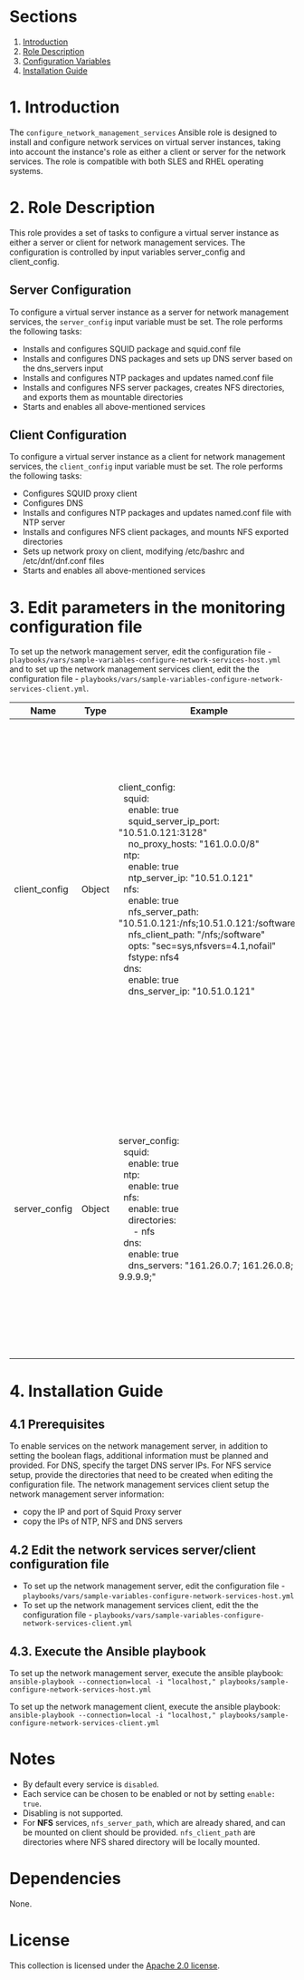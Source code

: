 # Sections

1. [Introduction](README.md#1-Introduction)
2. [Role Description](README.md#2-Role-description)
3. [Configuration Variables](README.md#3-Edit-parameters-in-the-monitoring-configuration-file)
4. [Installation Guide](README.md#4-Installation-Guide)

# 1. Introduction

The `configure_network_management_services` Ansible role is designed to install and configure network services on virtual server instances, taking into account the instance's role as either a client or server for the network services.  The role is compatible with both SLES and RHEL operating systems.

# 2. Role Description

This role provides a set of tasks to configure a virtual server instance as either a server or client for network management services. The configuration is controlled by input variables server_config and client_config.

## Server Configuration

To configure a virtual server instance as a server for network management services, the `server_config` input variable must be set. The role performs the following tasks:

- Installs and configures SQUID package and squid.conf file
- Installs and configures DNS packages and sets up DNS server based on the dns_servers input
- Installs and configures NTP packages and updates named.conf file
- Installs and configures NFS server packages, creates NFS directories, and exports them as mountable directories
- Starts and enables all above-mentioned services

## Client Configuration

To configure a virtual server instance as a client for network management services, the `client_config` input variable must be set. The role performs the following tasks:

- Configures SQUID proxy client
- Configures DNS
- Installs and configures NTP packages and updates named.conf file with NTP server
- Installs and configures NFS client packages, and mounts NFS exported directories
- Sets up network proxy on client, modifying /etc/bashrc and /etc/dnf/dnf.conf files
- Starts and enables all above-mentioned services

# 3. Edit parameters in the monitoring configuration file
To set up the network management server, edit the configuration file - `playbooks/vars/sample-variables-configure-network-services-host.yml` and to set up the network management services client, edit the the configuration file - `playbooks/vars/sample-variables-configure-network-services-client.yml`.

| Name  | Type  |Example  | Description |
|-------|-------|---------|-------------|
| client_config  | Object  |client_config: <br>&nbsp;&nbsp;squid: <br>&nbsp;&nbsp;&nbsp;&nbsp;enable: true <br> &nbsp;&nbsp;&nbsp;&nbsp;squid_server_ip_port: "10.51.0.121:3128" <br> &nbsp;&nbsp;&nbsp;&nbsp;no_proxy_hosts: "161.0.0.0/8" <br> &nbsp;&nbsp;ntp: <br> &nbsp;&nbsp;&nbsp;&nbsp;enable: true <br> &nbsp;&nbsp;&nbsp;&nbsp;ntp_server_ip: "10.51.0.121" <br> &nbsp;&nbsp;nfs: <br> &nbsp;&nbsp;&nbsp;&nbsp;enable: true <br> &nbsp;&nbsp;&nbsp;&nbsp;nfs_server_path: "10.51.0.121:/nfs;10.51.0.121:/software" <br> &nbsp;&nbsp;&nbsp;&nbsp;nfs_client_path: "/nfs;/software" <br> &nbsp;&nbsp;&nbsp;&nbsp;opts: "sec=sys,nfsvers=4.1,nofail" <br> &nbsp;&nbsp;&nbsp;&nbsp;fstype: nfs4 <br> &nbsp;&nbsp;dns: <br> &nbsp;&nbsp;&nbsp;&nbsp;enable: true <br> &nbsp;&nbsp;&nbsp;&nbsp;dns_server_ip: "10.51.0.121" <br> | Configures the host to reach network management services <br> `squid.enable` (bool) - if true, performs the squid proxy client configuration <br> `squid.squid_server_ip_port` - the the IP and port for the Squid server <br> `squid.no_proxy_hosts` - comma-separated list of hosts that bypass the proxy <br> `ntp.enable` (bool) - if true, enables the NTP service <br> `ntp.ntp_server_ip` - the IP of the NTP server <br> `nfs.enable` (bool) - if true, enables the NFS service <br> `nfs.nfs_server_path` - the path to the NFS server <br> `nfs.nfs_client_path` - the path on the client for NFS <br> `nfs.opts` - options for NFS mount command <br> `nfs.fstype` - filesystem type for NFS <br> `dns.enable` (bool) - enables or disables the DNS service <br> `dns.dns_server_ip` - the IP of the DNS server|
| server_config  | Object  |server_config: <br>  &nbsp;&nbsp;squid: <br>    &nbsp;&nbsp;&nbsp;&nbsp;enable: true <br>  &nbsp;&nbsp;ntp: <br>    &nbsp;&nbsp;&nbsp;&nbsp;enable: true <br>  &nbsp;&nbsp;nfs: <br>    &nbsp;&nbsp;&nbsp;&nbsp;enable: true <br>    &nbsp;&nbsp;&nbsp;&nbsp;directories:  <br>&nbsp;&nbsp;&nbsp;&nbsp;&nbsp;&nbsp;- nfs <br> &nbsp;&nbsp;dns: <br>    &nbsp;&nbsp;&nbsp;&nbsp;enable: true <br>    &nbsp;&nbsp;&nbsp;&nbsp;dns_servers: "161.26.0.7; 161.26.0.8; 9.9.9.9;" <br> |Optionally install network services Squid Proxy, NTP, NFS and DNS.<br>`squid.enable` (bool) - if true, installs SQUID package, and configures squid.conf file <br>`ntp.enable` (bool) - if true, Installs and configures NTP packages and updates named.conf file<br>`nfs.enable` (bool) - if true, installs NFS packages, creates NFS directories <br>`nfs.directories` (bool) - list of NFS directories that must be created if they do not already exist. They will be made available as mountable directories. <br>`dns.enable` (bool)- if true, installs and configures DNS packages and sets up DNS server <br>`dns.dns_servers` - user-defined DNS server IPs|

# 4. Installation Guide

## 4.1 Prerequisites 
To enable services on the network management server, in addition to setting the boolean flags, additional information must be planned and provided. For DNS, specify the target DNS server IPs. For NFS service setup, provide the directories that need to be created when editing the configuration file.
The network management services client setup the network management server information:
- copy the IP and port of Squid Proxy server
- copy the IPs of NTP, NFS and DNS servers

## 4.2 Edit the network services server/client configuration file
- To set up the network management server, edit the configuration file - `playbooks/vars/sample-variables-configure-network-services-host.yml`
- To set up the network management services client, edit the the configuration file - `playbooks/vars/sample-variables-configure-network-services-client.yml`

## 4.3. Execute the Ansible playbook
To set up the network management server, execute the ansible playbook:
`ansible-playbook --connection=local -i "localhost," playbooks/sample-configure-network-services-host.yml`

To set up the network management client, execute the ansible playbook:
`ansible-playbook --connection=local -i "localhost," playbooks/sample-configure-network-services-client.yml`

# Notes
- By default every service is `disabled`.
- Each service can be chosen to be enabled or not by setting `enable: true`.
- Disabling is not supported.
- For **NFS** services, `nfs_server_path`, which are already shared, and can be mounted on client should be provided. `nfs_client_path` are directories where NFS shared directory will be locally mounted.

# Dependencies

None.

# License

This collection is licensed under the [Apache 2.0 license](http://www.apache.org/licenses/LICENSE-2.0).